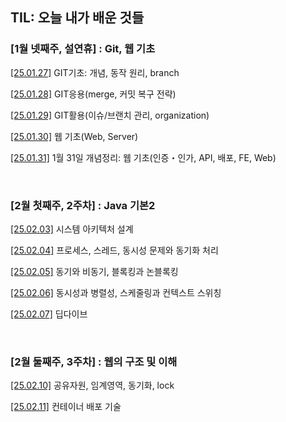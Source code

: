 TIL: 오늘 내가 배운 것들
--
### [1월 넷째주, 설연휴] : Git, 웹 기초

[[25.01.27]](https://github.com/chulsu0012/zoe-til/blob/main/Jan/2025-01-27.md) GIT기초: 개념, 동작 원리, branch

[[25.01.28]](https://github.com/chulsu0012/zoe-til/blob/main/Jan/2025-01-28.md)
GIT응용(merge, 커밋 복구 전략)

[[25.01.29]](https://github.com/chulsu0012/zoe-til/blob/main/Jan/2025-01-29.md)
GIT활용(이슈/브랜치 관리, organization)

[[25.01.30]](https://github.com/chulsu0012/zoe-til/blob/main/Jan/2025-01-30.md)
웹 기초(Web, Server)

[[25.01.31]](https://github.com/chulsu0012/zoe-til/blob/main/Jan/2025-01-31.md)
1월 31일 개념정리: 웹 기초(인증・인가, API, 배포, FE, Web)

<br/>

### [2월 첫째주, 2주차] : Java 기본2

[[25.02.03]](https://github.com/chulsu0012/zoe-til/blob/main/Feb/2025-02-03.md)
시스템 아키텍처 설계

[[25.02.04]](https://github.com/chulsu0012/zoe-til/blob/main/Feb/2025-02-04.md)
프로세스, 스레드, 동시성 문제와 동기화 처리

[[25.02.05]](https://github.com/chulsu0012/zoe-til/blob/main/Feb/2025-02-05.md)
동기와 비동기, 블록킹과 논블록킹

[[25.02.06]](https://github.com/chulsu0012/zoe-til/blob/main/Feb/2025-02-06.md)
동시성과 병렬성, 스케줄링과 컨텍스트 스위칭

[[25.02.07]](https://github.com/chulsu0012/zoe-til/blob/main/Feb/2025-02-07.md)
딥다이브

<br/>

### [2월 둘째주, 3주차] : 웹의 구조 및 이해 
[[25.02.10]](https://github.com/chulsu0012/zoe-til/blob/main/Feb/2025-02-10.md)
공유자원, 임계영역, 동기화, lock

[[25.02.11]](https://github.com/chulsu0012/zoe-til/blob/main/Feb/2025-02-11.md)
컨테이너 배포 기술


<!-- [[25.02.12]](https://github.com/chulsu0012/zoe-til/blob/main/Feb/2025-02-12.md) -->


<!-- [[25.02.13]](https://github.com/chulsu0012/zoe-til/blob/main/Feb/2025-02-13.md) -->


<!-- [[25.02.14]](https://github.com/chulsu0012/zoe-til/blob/main/Feb/2025-02-14.md) -->